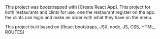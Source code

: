 This project was bootstrapped with [Create React App].
This project for both restaurants and clints for use, one the restaurant register on the app. the clints can login and make an order with what they have on the menu.

This project built based on {React bootstraps, JSX, node, JS, CSS, HTML, ROUTES}

